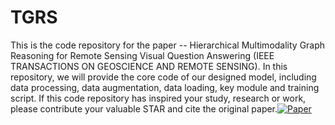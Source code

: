 # TGRS
This is the code repository for the paper -- Hierarchical Multimodality Graph Reasoning for Remote Sensing Visual Question Answering (IEEE TRANSACTIONS ON GEOSCIENCE AND REMOTE SENSING). In this repository, we will provide the core code of our designed model, including data processing, data augmentation, data loading, key module and training script. If this code repository has inspired your study, research or work, please contribute your valuable STAR and cite the original paper.[![Paper](https://img.shields.io/badge/Paper-arXiv-green)](https://arxiv.org/abs/2409.18839)
